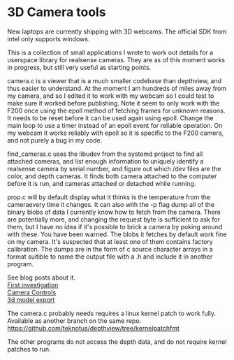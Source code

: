 # 3D Camera tools

New laptops are currently shipping with 3D webcams. The official SDK from intel only supports windows. 

This is a collection of small applications I wrote to work out details for a userspace library for realsense cameras. They are as of this moment works in progress, but still very useful as starting points.

camera.c is a viewer that is a much smaller codebase than depthview, and thus easier to understand. At the moment I am hundreds of miles away from my camera, and so I edited it to work with my webcam so I could test to make sure it worked before publishing. Note it seem to only work with the F200 once using the epoll method of fetching frames for unknown reasons. It needs to be reset before it can be used again using epoll. Change the main loop to use a timer instead of an epoll event for reliable operation. On my webcam it works reliably with epoll so it is specific to the F200 camera, and not purely a bug in my code.

find_cameras.c uses the libudev from the systemd project to find all attached cameras, and list enough information to uniquely identify a realsense camera by serial number, and figure out which /dev files are the color, and depth cameras. It finds both camera attached to the computer before it is run, and cameras attached or detached while running. 

prop.c will by default display what it thinks is the temperature from the cameraevery time it changes. It can also with the -p flag dump all of the binary blobs of data I currently know how to fetch from the camera. There are potentially more, and changing the request byte is sufficient to ask for them, but I have no idea if it's possible to brick a camera by poking around with these. You have been warned. The blobs it fetches by default work fine on my camera. It's suspected that at least one of them contains factory calibration. The dumps are in the form of c source character arrays in a format suitible to name the output file with a .h and include it in another program. 

See blog posts about it.  
[First investigation](http://solsticlipse.com/2015/01/09/intel-real-sense-camera-on-linux.html)  
[Camera Controls](http://solsticlipse.com/2015/02/10/intel-real-sense-on-linux-part-2-3d-camera-controls.html)  
[3d model export](http://solsticlipse.com/2015/03/31/intel-real-sense-3d-on-linux-macos.html)  

The camera.c probably needs requires a linux kernel patch to work fully.
Available as another branch on the same repo.
https://github.com/teknotus/depthview/tree/kernelpatchfmt

The other programs do not access the depth data, and do not require kernel patches to run. 
